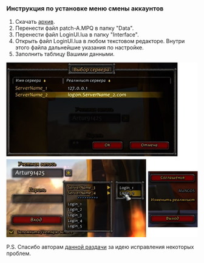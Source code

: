 ### Инструкция по установке меню смены аккаунтов

1. Скачать [архив](https://drive.google.com/open?id=1CG_aUEq110T8btm-coOEh_-cfcevusM0).
2. Перенести файл patch-A.MPQ в папку "Data".
3. Перенести файл LoginUI.lua в папку "Interface".
4. Открыть файл LoginUI.lua в любом текстовом редакторе. Внутри этого файла дальнейшие указания по настройке.
5. Заполнить таблицу Вашими данными. 


![image1](assets\img\acc_menu_image.jpg)

P.S. Спасибо авторам [данной раздачи](https://rutracker.org/forum/viewtopic.php?t=5579876) за идею исправления некоторых проблем.
